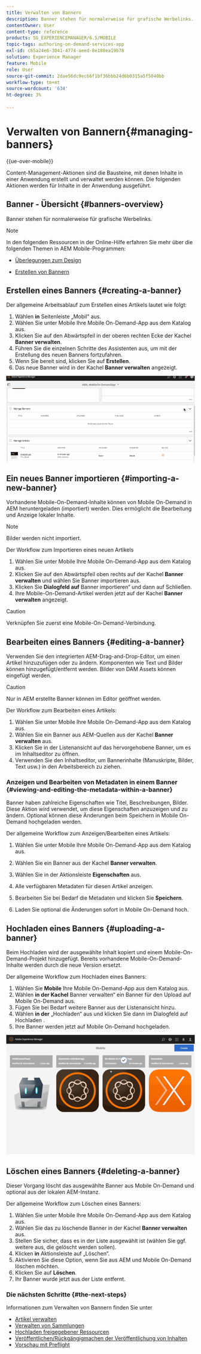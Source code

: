```yaml
---
title: Verwalten von Bannern
description: Banner stehen für normalerweise für grafische Werbelinks. Auf dieser Seite erfahren Sie mehr.
contentOwner: User
content-type: reference
products: SG_EXPERIENCEMANAGER/6.5/MOBILE
topic-tags: authoring-on-demand-services-app
exl-id: c65a24e6-3041-4774-aeed-8e188ea19b78
solution: Experience Manager
feature: Mobile
role: User
source-git-commit: 2dae56dc9ec66f1bf36bbb24d6b0315a5f5040bb
workflow-type: tm+mt
source-wordcount: '634'
ht-degree: 3%

---
```


# Verwalten von Bannern{#managing-banners}

{{ue-over-mobile}}

Content-Management-Aktionen sind die Bausteine, mit denen Inhalte in einer Anwendung erstellt und verwaltet werden können. Die folgenden Aktionen werden für Inhalte in der Anwendung ausgeführt.

## Banner - Übersicht {#banners-overview}

Banner stehen für normalerweise für grafische Werbelinks.

>[!NOTE]
>
>In den folgenden Ressourcen in der Online-Hilfe erfahren Sie mehr über die folgenden Themen in AEM Mobile-Programmen:
>
>* [Überlegungen zum Design](https://helpx.adobe.com/digital-publishing-solution/help/design-app.html)
>
>* [Erstellen von Bannern](https://helpx.adobe.com/digital-publishing-solution/help/creating-banners.html)
>

## Erstellen eines Banners {#creating-a-banner}

Der allgemeine Arbeitsablauf zum Erstellen eines Artikels lautet wie folgt:

1. Wählen **in** Seitenleiste „Mobil“ aus.
1. Wählen Sie unter Mobile Ihre Mobile On-Demand-App aus dem Katalog aus.
1. Klicken Sie auf den Abwärtspfeil in der oberen rechten Ecke der Kachel **Banner verwalten**.
1. Führen Sie die einzelnen Schritte des Assistenten aus, um mit der Erstellung des neuen Banners fortzufahren.
1. Wenn Sie bereit sind, klicken Sie auf **Erstellen**.
1. Das neue Banner wird in der Kachel **Banner verwalten** angezeigt.

![chlimage_1-6](assets/chlimage_1-6.gif)

## Ein neues Banner importieren {#importing-a-new-banner}

Vorhandene Mobile-On-Demand-Inhalte können von Mobile On-Demand in AEM heruntergeladen (importiert) werden. Dies ermöglicht die Bearbeitung und Anzeige lokaler Inhalte.

>[!NOTE]
>
>Bilder werden nicht importiert.

Der Workflow zum Importieren eines neuen Artikels

1. Wählen Sie unter Mobile Ihre Mobile On-Demand-App aus dem Katalog aus.
1. Klicken Sie auf den Abwärtspfeil oben rechts auf der Kachel **Banner verwalten** und wählen Sie Banner importieren aus.
1. Klicken Sie **Dialogfeld auf** Banner importieren“ und dann auf Schließen.
1. Ihre Mobile-On-Demand-Artikel werden jetzt auf der Kachel **Banner verwalten** angezeigt.

>[!CAUTION]
>
>Verknüpfen Sie zuerst eine Mobile-On-Demand-Verbindung.

## Bearbeiten eines Banners {#editing-a-banner}

Verwenden Sie den integrierten AEM-Drag-and-Drop-Editor, um einen Artikel hinzuzufügen oder zu ändern. Komponenten wie Text und Bilder können hinzugefügt/entfernt werden. Bilder von DAM Assets können eingefügt werden.

>[!CAUTION]
>
>Nur in AEM erstellte Banner können im Editor geöffnet werden.

Der Workflow zum Bearbeiten eines Artikels:

1. Wählen Sie unter Mobile Ihre Mobile On-Demand-App aus dem Katalog aus.
1. Wählen Sie ein Banner aus AEM-Quellen aus der Kachel **Banner verwalten** aus.
1. Klicken Sie in der Listenansicht auf das hervorgehobene Banner, um es im Inhaltseditor zu öffnen.
1. Verwenden Sie den Inhaltseditor, um Bannerinhalte (Manuskripte, Bilder, Text usw.) in den Arbeitsbereich zu ziehen.

### Anzeigen und Bearbeiten von Metadaten in einem Banner {#viewing-and-editing-the-metadata-within-a-banner}

Banner haben zahlreiche Eigenschaften wie Titel, Beschreibungen, Bilder. Diese Aktion wird verwendet, um diese Eigenschaften anzuzeigen und zu ändern. Optional können diese Änderungen beim Speichern in Mobile On-Demand hochgeladen werden.

Der allgemeine Workflow zum Anzeigen/Bearbeiten eines Artikels:

1. Wählen Sie unter Mobile Ihre Mobile On-Demand-App aus dem Katalog aus.
1. Wählen Sie ein Banner aus der Kachel **Banner verwalten**.

1. Wählen Sie in der Aktionsleiste **Eigenschaften** aus.
1. Alle verfügbaren Metadaten für diesen Artikel anzeigen.
1. Bearbeiten Sie bei Bedarf die Metadaten und klicken Sie **Speichern**.
1. Laden Sie optional die Änderungen sofort in Mobile On-Demand hoch.

## Hochladen eines Banners {#uploading-a-banner}

Beim Hochladen wird der ausgewählte Inhalt kopiert und einem Mobile-On-Demand-Projekt hinzugefügt. Bereits vorhandene Mobile-On-Demand-Inhalte werden durch die neue Version ersetzt.

Der allgemeine Workflow zum Hochladen eines Banners:

1. Wählen Sie **Mobile** Ihre Mobile On-Demand-App aus dem Katalog aus.
1. Wählen **in der Kachel** Banner verwalten“ ein Banner für den Upload auf Mobile On-Demand aus.
1. Fügen Sie bei Bedarf weitere Banner aus der Listenansicht hinzu.
1. Wählen **in der** „Hochladen“ aus und klicken Sie dann im Dialogfeld auf Hochladen .
1. Ihre Banner werden jetzt auf Mobile On-Demand hochgeladen.

![chlimage_1-7](assets/chlimage_1-7.gif)

## Löschen eines Banners {#deleting-a-banner}

Dieser Vorgang löscht das ausgewählte Banner aus Mobile On-Demand und optional aus der lokalen AEM-Instanz.

Der allgemeine Workflow zum Löschen eines Banners:

1. Wählen Sie unter Mobile Ihre Mobile On-Demand-App aus dem Katalog aus.
1. Wählen Sie das zu löschende Banner in der Kachel **Banner verwalten** aus.
1. Stellen Sie sicher, dass es in der Liste ausgewählt ist (wählen Sie ggf. weitere aus, die gelöscht werden sollen).
1. Klicken **in** Aktionsleiste auf „Löschen“.
1. Aktivieren Sie diese Option, wenn Sie aus AEM und Mobile On-Demand löschen möchten.
1. Klicken Sie auf **Löschen**.
1. Ihr Banner wurde jetzt aus der Liste entfernt.

### Die nächsten Schritte {#the-next-steps}

Informationen zum Verwalten von Bannern finden Sie unter

* [Artikel verwalten](/help/mobile/mobile-on-demand-managing-articles.md)
* [Verwalten von Sammlungen](/help/mobile/mobile-on-demand-managing-collections.md)
* [Hochladen freigegebener Ressourcen](/help/mobile/mobile-on-demand-shared-resources.md)
* [Veröffentlichen/Rückgängigmachen der Veröffentlichung von Inhalten](/help/mobile/mobile-on-demand-publishing-unpublishing.md)
* [Vorschau mit Preflight](/help/mobile/aem-mobile-manage-ondemand-services.md)
